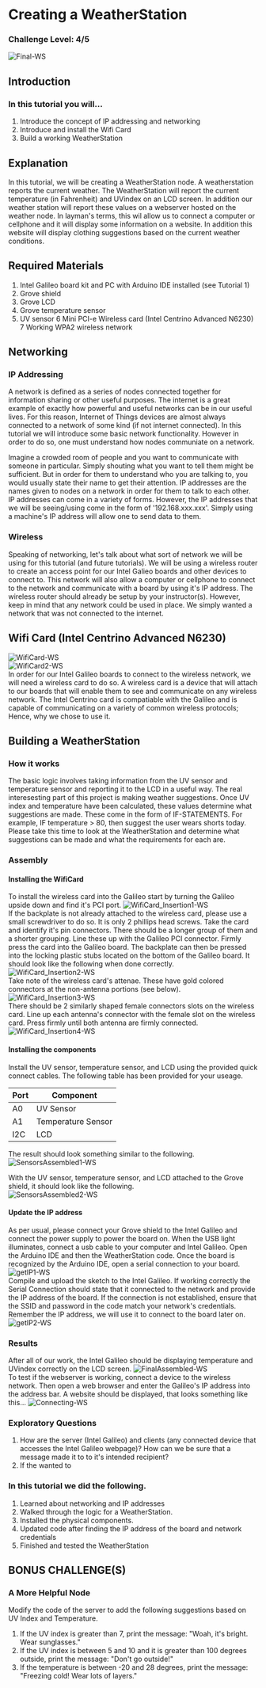 
# Creating a WeatherStation
### Challenge Level: 4/5
![Final-WS](https://user-images.githubusercontent.com/22579849/32729554-0d581f54-c839-11e7-999c-7cc947be4bbe.jpg) <br />

## Introduction
### In this tutorial you will...
  1. Introduce the concept of IP addressing and networking
  2. Introduce and install the Wifi Card
  3. Build a working WeatherStation
  
## Explanation
In this tutorial, we will be creating a WeatherStation node. A weatherstation reports the current weather. The WeatherStation will report the current temperature (in Fahrenheit) and UVindex on an LCD screen. In addition our weather station will report these values on a webserver hosted on the weather node. In layman's terms, this wil allow us to connect a computer or cellphone and it will display some information on a website. In addition this website will display clothing suggestions based on the current weather conditions.
 
## Required Materials
 1. Intel Galileo board kit and PC with Arduino IDE installed (see Tutorial 1)
 2. Grove shield
 3. Grove LCD
 4. Grove temperature sensor
 5. UV sensor
 6 Mini PCI-e Wireless card (Intel Centrino Advanced N6230)
 7 Working WPA2 wireless network
 
## Networking
### IP Addressing
A network is defined as a series of nodes connected together for information sharing or other useful purposes. The internet is a great example of exactly how powerful and useful networks can be in our useful lives. For this reason, Internet of Things devices are almost always connected to a network of some kind (if not internet connected). In this tutorial we will introduce some basic network functionality. However in order to do so, one must understand how nodes communiate on a network.

Imagine a crowded room of people and you want to communicate with someone in particular. Simply shouting what you want to tell them might be sufficient. But in order for them to understand who you are talking to, you would usually state their name to get their attention. IP addresses are the names given to nodes on a network in order for them to talk to each other. IP addresses can come in a variety of forms. However, the IP addresses that we will be seeing/using come in the form of '192.168.xxx.xxx'. Simply using a machine's IP address will allow one to send data to them.

### Wireless 
Speaking of networking, let's talk about what sort of network we will be using for this tutorial (and future tutorials). We will be using a wireless router to create an access point for our Intel Galieo boards and other devices to connect to. This network will also allow a computer or cellphone to connect to the network and communicate with a board by using it's IP address. The wireless router should already be setup by your instructor(s). However, keep in mind that any network could be used in place. We simply wanted a network that was not connected to the internet.
 
## Wifi Card (Intel Centrino Advanced N6230)
![WifiCard-WS](https://user-images.githubusercontent.com/22579849/32729550-0d16439a-c839-11e7-83f1-66a7f27e87be.jpg) <br />
![WifiCard2-WS](https://user-images.githubusercontent.com/22579849/32729558-0dafd9ce-c839-11e7-904e-6ac32f2c28d9.jpg) <br />
In order for our Intel Galileo boards to connect to the wireless network, we will need a wireless card to do so. A wireless card is a device that will attach to our boards that will enable them to see and communicate on any wireless network. The Intel Centrino card is compatiable with the Galileo and is capable of communicating on a variety of common wireless protocols; Hence, why we chose to use it.

## Building a WeatherStation

### How it works
The basic logic involves taking information from the UV sensor and temperature sensor and reporting it to the LCD in a useful way. The real interesesting part of this project is making weather suggestions. Once UV index and temperature have been calculated, these values determine what suggestions are made. These come in the form of IF-STATEMENTS. For example, IF temperature > 80, then suggest the user wears shorts today. Please take this time to look at the WeatherStation and determine what suggestions can be made and what the requirements for each are.
 
### Assembly
#### Installing the WifiCard
To install the wireless card into the Galileo start by turning the Galileo upside down and find it's PCI port.
![WifiCard_Insertion1-WS](https://user-images.githubusercontent.com/22579849/32729557-0d9c7f50-c839-11e7-9fa2-3bbaffcdc19a.jpg) <br />
If the backplate is not already attached to the wireless card, please use a small screwdriver to do so. It is only 2 phillips head screws. Take the card and identify it's pin connectors. There should be a longer group of them and a shorter grouping. Line these up with the Galileo PCI connector. Firmly press the card into the Galileo board. The backplate can then be pressed into the locking plastic stubs located on the bottom of the Galileo board. It should look like the following when done correctly.
![WifiCard_Insertion2-WS](https://user-images.githubusercontent.com/22579849/32729551-0d2baff0-c839-11e7-9156-e5f137db6c7a.jpg) <br />
Take note of the wireless card's attenae. These have gold colored connectors at the non-antenna portions (see below).
![WifiCard_Insertion3-WS](https://user-images.githubusercontent.com/22579849/32729556-0d84536c-c839-11e7-84a9-56a9d17f2ed1.jpg) <br />
There should be 2 similarly shaped female connectors slots on the wireless card. Line up each antenna's connector with the female slot on the wireless card. Press firmly until both antenna are firmly connected.
![WifiCard_Insertion4-WS](https://user-images.githubusercontent.com/22579849/32729555-0d6f9c7e-c839-11e7-8e65-47c0a2633853.jpg) <br />


#### Installing the components
Install the UV sensor, temperature sensor, and LCD using the provided quick connect cables. The following table has been provided for your useage.<br />

Port | Component
--- | ---
A0  |  UV Sensor
A1  |  Temperature Sensor
I2C |  LCD 

The result should look something similar to the following. <br />
![SensorsAssembled1-WS](https://user-images.githubusercontent.com/22579849/32729560-0dda5410-c839-11e7-810a-ccec19ecb423.jpg) <br />

With the UV sensor, temperature sensor, and LCD attached to the Grove shield, it should look like the following.<br />
![SensorsAssembled2-WS](https://user-images.githubusercontent.com/22579849/32729552-0d4109fe-c839-11e7-8df7-85552b6d44b8.jpg) <br />

#### Update the IP address
As per usual, please connect your Grove shield to the Intel Galileo and connect the power supply to power the board on. When the USB light illuminates, connect a usb cable to your computer and Intel Galileo. Open the Arduino IDE and then the WeatherStation code. Once the board is recognized by the Arduino IDE, open a serial connection to your board. <br />
![getIP1-WS](https://user-images.githubusercontent.com/22579849/32729187-cb776078-c837-11e7-9592-d4ba1e33d384.JPG) <br />
Compile and upload the sketch to the Intel Galileo. If working correctly the Serial Connection should state that it connected to the network and provide the IP address of the board. If the connection is not established, ensure that the SSID and password in the code match your network's credentials. Remember the IP address, we will use it to connect to the board later on. <br />
![getIP2-WS](https://user-images.githubusercontent.com/22579849/32729188-cb8e560c-c837-11e7-9e5a-a0fd2dc080a6.JPG) <br />

### Results
After all of our work, the Intel Galileo should be displaying temperature and UVindex correctly on the LCD screen.
![FinalAssembled-WS](https://user-images.githubusercontent.com/22579849/32729554-0d581f54-c839-11e7-999c-7cc947be4bbe.jpg) <br />
To test if the webserver is working, connect a device to the wireless network. Then open a web browser and enter the Galileo's IP address into the address bar. A website should be displayed, that looks something like this...
![Connecting-WS](https://user-images.githubusercontent.com/22579849/32729189-cba41690-c837-11e7-9bc4-54398665a13c.JPG) <br />

### Exploratory Questions
 1.  How are the server (Intel Galileo) and clients (any connected device that accesses the Intel Galileo webpage)? How can we be sure        that a message made it to to it's intended recipient?
 2.  If the wanted to 

### In this tutorial we did the following.
 
 1. Learned about networking and IP addresses
 2. Walked through the logic for a WeatherStation.
 3. Installed the physical components.
 4. Updated code after finding the IP address of the board and network credentials
 6. Finished and tested the WeatherStation
  
## BONUS CHALLENGE(S)

### A More Helpful Node
Modify the code of the server to add the following suggestions based on UV Index and Temperature.

 1. If the UV index is greater than 7, print the message: "Woah, it's bright. Wear sunglasses."
 2. If the UV index is between 5 and 10 and it is greater than 100 degrees outside, print the message: "Don't go outside!"
 3. If the temperature is between -20 and 28 degrees, print the message: "Freezing cold! Wear lots of layers."
